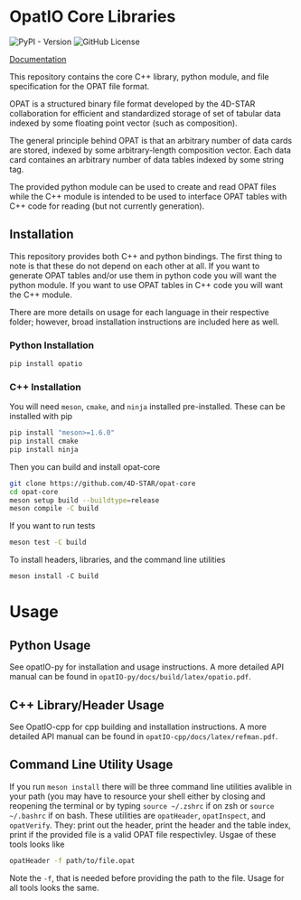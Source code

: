 # OpatIO Core Libraries
![PyPI - Version](https://img.shields.io/pypi/v/opatio)
![GitHub License](https://img.shields.io/github/license/4D-STAR/opat-core)

[Documentation](https://4d-star.github.io/opat-core/)

This repository contains the core C++ library, python module, and file specification for the OPAT file format. 

OPAT is a structured binary file format developed by the 4D-STAR collaboration for efficient and standardized storage of set of tabular data indexed by some floating point vector (such as composition).

The general principle behind OPAT is that an arbitrary number of data cards are stored, indexed by some arbitrary-length composition vector. Each data card containes an arbitrary number of data tables indexed by some string tag.

The provided python module can be used to create and read OPAT files while the C++ module is intended to be used to interface OPAT tables with C++ code for reading (but not currently generation).

## Installation
This repository provides both C++ and python bindings. The first thing to note is that these do not depend on each other at all. If you want to generate OPAT tables and/or use them in python code you will want the python module. If you want to use OPAT tables in C++ code you will want the C++ module. 

There are more details on usage for each language in their respective folder; however, broad installation instructions are included here as well.

### Python Installation
```bash
pip install opatio
```

### C++ Installation
You will need `meson`, `cmake`, and `ninja` installed pre-installed. These can be installed with pip
```bash
pip install "meson>=1.6.0"
pip install cmake
pip install ninja
```
Then you can build and install opat-core
```bash
git clone https://github.com/4D-STAR/opat-core
cd opat-core
meson setup build --buildtype=release
meson compile -C build
```
If you want to run tests
```bash
meson test -C build
```
To install headers, libraries, and the command line utilities
```
meson install -C build
```
# Usage

## Python Usage
See opatIO-py for installation and usage instructions. A more detailed API manual can be found in `opatIO-py/docs/build/latex/opatio.pdf`.

## C++ Library/Header Usage
See OpatIO-cpp for cpp building and installation instructions. A more detailed API manual can be found in `opatIO-cpp/docs/latex/refman.pdf`.

## Command Line Utility Usage
If you run `meson install` there will be three command line utilities avalible in your path (you may have to resource your shell either by closing and reopening the terminal or by typing `source ~/.zshrc` if on zsh or `source ~/.bashrc` if on bash. These utilities are `opatHeader`, `opatInspect`, and `opatVerify`. They: print out the header, print the header and the table index, print if the provided file is a valid OPAT file respectivley. Usgae of these tools looks like

```bash
opatHeader -f path/to/file.opat
```

Note the `-f`, that is needed before providing the path to the file. Usage for all tools looks the same.
